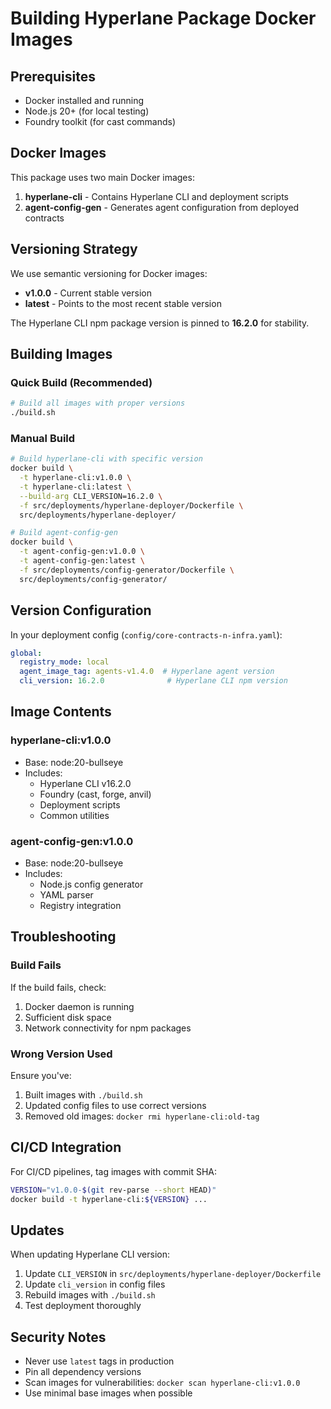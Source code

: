 # Building Hyperlane Package Docker Images

## Prerequisites

- Docker installed and running
- Node.js 20+ (for local testing)
- Foundry toolkit (for cast commands)

## Docker Images

This package uses two main Docker images:

1. **hyperlane-cli** - Contains Hyperlane CLI and deployment scripts
2. **agent-config-gen** - Generates agent configuration from deployed contracts

## Versioning Strategy

We use semantic versioning for Docker images:
- **v1.0.0** - Current stable version
- **latest** - Points to the most recent stable version

The Hyperlane CLI npm package version is pinned to **16.2.0** for stability.

## Building Images

### Quick Build (Recommended)

```bash
# Build all images with proper versions
./build.sh
```

### Manual Build

```bash
# Build hyperlane-cli with specific version
docker build \
  -t hyperlane-cli:v1.0.0 \
  -t hyperlane-cli:latest \
  --build-arg CLI_VERSION=16.2.0 \
  -f src/deployments/hyperlane-deployer/Dockerfile \
  src/deployments/hyperlane-deployer/

# Build agent-config-gen
docker build \
  -t agent-config-gen:v1.0.0 \
  -t agent-config-gen:latest \
  -f src/deployments/config-generator/Dockerfile \
  src/deployments/config-generator/
```

## Version Configuration

In your deployment config (`config/core-contracts-n-infra.yaml`):

```yaml
global:
  registry_mode: local
  agent_image_tag: agents-v1.4.0  # Hyperlane agent version
  cli_version: 16.2.0              # Hyperlane CLI npm version
```

## Image Contents

### hyperlane-cli:v1.0.0

- Base: node:20-bullseye
- Includes:
  - Hyperlane CLI v16.2.0
  - Foundry (cast, forge, anvil)
  - Deployment scripts
  - Common utilities

### agent-config-gen:v1.0.0

- Base: node:20-bullseye
- Includes:
  - Node.js config generator
  - YAML parser
  - Registry integration

## Troubleshooting

### Build Fails

If the build fails, check:
1. Docker daemon is running
2. Sufficient disk space
3. Network connectivity for npm packages

### Wrong Version Used

Ensure you've:
1. Built images with `./build.sh`
2. Updated config files to use correct versions
3. Removed old images: `docker rmi hyperlane-cli:old-tag`

## CI/CD Integration

For CI/CD pipelines, tag images with commit SHA:

```bash
VERSION="v1.0.0-$(git rev-parse --short HEAD)"
docker build -t hyperlane-cli:${VERSION} ...
```

## Updates

When updating Hyperlane CLI version:

1. Update `CLI_VERSION` in `src/deployments/hyperlane-deployer/Dockerfile`
2. Update `cli_version` in config files
3. Rebuild images with `./build.sh`
4. Test deployment thoroughly

## Security Notes

- Never use `latest` tags in production
- Pin all dependency versions
- Scan images for vulnerabilities: `docker scan hyperlane-cli:v1.0.0`
- Use minimal base images when possible